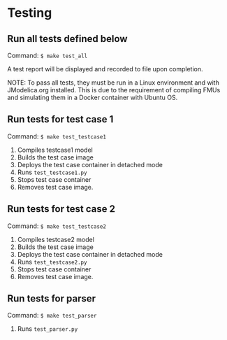 # Testing

## Run all tests defined below
Command: ``$ make test_all``

A test report will be displayed and recorded to file upon completion.

NOTE: To pass all tests, they must be run in a Linux environment and with JModelica.org installed.
This is due to the requirement of compiling FMUs and simulating them in a Docker container with Ubuntu OS.

## Run tests for test case 1
Command: ``$ make test_testcase1``
1) Compiles testcase1 model
2) Builds the test case image
3) Deploys the test case container in detached mode
4) Runs ``test_testcase1.py``
5) Stops test case container
6) Removes test case image.


## Run tests for test case 2
Command: ``$ make test_testcase2``
1) Compiles testcase2 model
2) Builds the test case image
3) Deploys the test case container in detached mode
4) Runs ``test_testcase2.py``
5) Stops test case container
6) Removes test case image.

## Run tests for parser
Command: ``$ make test_parser``
1) Runs ``test_parser.py``
